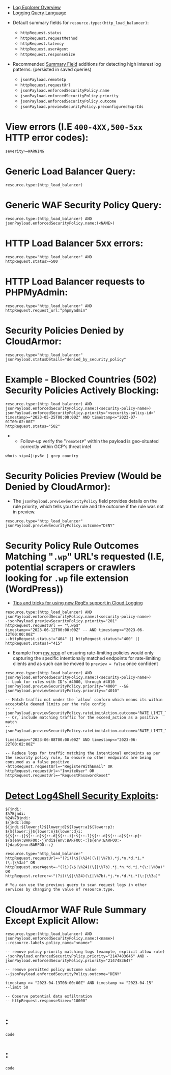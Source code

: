 - [Log Explorer Overview](https://cloud.google.com/logging/docs/view/logs-explorer-interface)
- [Logging Query Language](https://cloud.google.com/logging/docs/view/logging-query-language)

* Default summary fields for `resource.type:(http_load_balancer)`:
  - `httpRequest.status`
  - `httpRequest.requestMethod`
  - `httpRequest.latency`
  - `httpRequest.userAgent`
  - `httpRequest.responseSize`

* Recommended [Summary Field](https://cloud.google.com/logging/docs/view/logs-explorer-interface#add_summary_fields) additions for detecting high interest log patterns: (persisted in saved queries)
  - `jsonPayload.remoteIp`
  - `httpRequest.requestUrl`
  - `jsonPayload.enforcedSecurityPolicy.name`
  - `jsonPayload.enforcedSecurityPolicy.priority`
  - `jsonPayload.enforcedSecurityPolicy.outcome`
  - `jsonPayload.previewSecurityPolicy.preconfiguredExprIds`

# View errors (I.E `400-4XX,500-5xx` HTTP error codes):

```
severity>=WARNING
```

# Generic Load Balancer Query:

```
resource.type:(http_load_balancer)
```

# Generic WAF Security Policy Query:

```
resource.type:(http_load_balancer) AND jsonPayload.enforcedSecurityPolicy.name:(<NAME>)
```

# HTTP Load Balancer 5xx errors:

```
resource.type="http_load_balancer" AND
httpRequest.status>=500
```

# HTTP Load Balancer requests to PHPMyAdmin:

```
resource.type="http_load_balancer" AND
httpRequest.request_url:"phpmyadmin"
```

# Security Policies Denied by CloudArmor:

```
resource.type="http_load_balancer"
jsonPayload.statusDetails="denied_by_security_policy"
```

# Example - Blocked Countries (502) Security Policies Actively Blocking:

```
resource.type:(http_load_balancer) AND jsonPayload.enforcedSecurityPolicy.name:(<security-policy-name>)
jsonPayload.enforcedSecurityPolicy.priority="<security-policy-id>"
timestamp>="2023-05-25T00:00:00Z" AND timestamp<="2023-07-01T00:02:00Z"
httpRequest.status="502"
```

- - Follow-up verify the "`remoteIP`" within the payload is geo-situated correctly within GCP's threat intel

`whois <ipv4|ipv6> | grep country`

# Security Policies Preview (Would be Denied by CloudArmor):

* The `jsonPayload.previewSecurityPolicy` field provides details on the rule priority, which tells you the rule and the outcome if the rule was not in preview.

```
resource.type="http_load_balancer"
jsonPayload.previewSecurityPolicy.outcome="DENY"
```

# Security Policy Rule Outcomes Matching "`.wp`" URL's requested (I.E, potential scrapers or crawlers looking for `.wp` file extension (WordPress))

- [Tips and tricks for using new RegEx support in Cloud Logging](https://cloud.google.com/blog/products/management-tools/cloud-logging-gets-regular-expression-support)

```
resource.type:(http_load_balancer) AND jsonPayload.enforcedSecurityPolicy.name:(<security-policy-name>)
-jsonPayload.previewSecurityPolicy.priority="201"
httpRequest.requestUrl =~ "\.wp$"
timestamp>="2023-06-12T00:00:00Z" -- AND timestamp<="2023-06-12T00:00:00Z"
--httpRequest.status!="404" || httpRequest.status!="400" || httpRequest.status!="415"
```

- Example from [my repo](https://github.com/GangGreenTemperTatum/gcp-cloud-armor-lab/blob/940b71c2703f92e50c5a1111a6c1ca52bc7dc0b8/variables.tf#L87) of ensuring rate-limiting policies would only capturing the specific intentionally matched endpoints for rate-limiting clients and as such can be moved to `preview = false` once confident

```
resource.type:(http_load_balancer) AND jsonPayload.enforcedSecurityPolicy.name:(<security-policy-name>)
-- Look for rules with ID's #4000, through #4010
jsonPayload.previewSecurityPolicy.priority="4000" --&& jsonPayload.previewSecurityPolicy.priority<="4010"

-- Match traffic not under the `allow` conform which means its within acceptable deemed limits per the rule config
-- -jsonPayload.previewSecurityPolicy.rateLimitAction.outcome="RATE_LIMIT_THRESHOLD_CONFORM"
-- Or, include matching traffic for the exceed_action as a positive match
-- jsonPayload.previewSecurityPolicy.rateLimitAction.outcome="RATE_LIMIT_THRESHOLD_EXCEED"

timestamp>="2023-06-08T00:00:00Z" AND timestamp<="2023-06-22T00:02:00Z"

-- Reduce logs for traffic matching the intentional endpoints as per the security policy rule, to ensure no other endpoints are being consumed as a false positive
-httpRequest.requestUrl=~"RegisterWithEmail" OR httpRequest.requestUrl=~"InviteUser" OR httpRequest.requestUrl=~"RequestPasswordReset"
```

# [Detect Log4Shell Security Exploits](https://cloud.google.com/logging/docs/log4j2-vulnerability):

```
${jndi:
$%7Bjndi:
%24%7Bjndi:
${jNdI:ldAp
${jndi:${lower:l}${lower:d}${lower:a}${lower:p}:
${${lower:j}${lower:n}${lower:d}i:
${${::-j}${::-n}${::-d}${::-i}:${::-l}${::-d}${::-a}${::-p}:
${${env:BARFOO:-j}ndi${env:BARFOO:-:}${env:BARFOO:-l}dap${env:BARFOO:-:}
```

```
resource.type="http_load_balancer"
httpRequest.requestUrl=~"(?i)(\$|\%24)(\{|\%7b).*j.*n.*d.*i.*(\:|\%3a)" OR
httpRequest.userAgent=~"(?i)(\$|\%24)(\{|\%7b).*j.*n.*d.*i.*(\:|\%3a)" OR
httpRequest.referer=~"(?i)(\$|\%24)(\{|\%7b).*j.*n.*d.*i.*(\:|\%3a)"

# You can use the previous query to scan request logs in other services by changing the value of resource.type.
```

# CloudArmor WAF Rule Summary Except Explicit Allow:

```
resource.type:(http_load_balancer) AND jsonPayload.enforcedSecurityPolicy.name:(<name>)
--resource.labels.policy_name="<name>"

-- remove policy priority matching logs (example, explicit allow rule)
-jsonPayload.enforcedSecurityPolicy.priority="2147483646" AND -jsonPayload.enforcedSecurityPolicy.priority="2147483647"

-- remove permitted policy outcome value
--jsonPayload.enforcedSecurityPolicy.outcome="DENY"

timestamp >= "2023-04-13T08:00:00Z" AND timestamp <= "2023-04-15"
--limit 50

-- Observe potential data exfiltration
-- httpRequest.responseSize>="10000"
```

# :

```
code
```

# :

```
code
```
